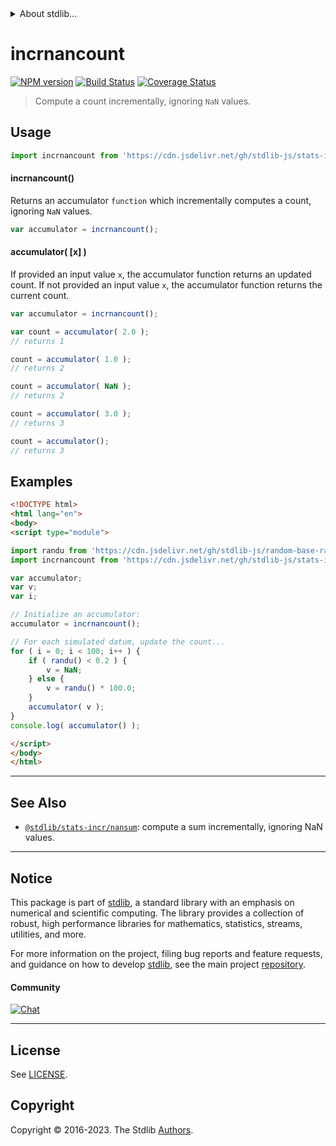 <!--

@license Apache-2.0

Copyright (c) 2020 The Stdlib Authors.

Licensed under the Apache License, Version 2.0 (the "License");
you may not use this file except in compliance with the License.
You may obtain a copy of the License at

   http://www.apache.org/licenses/LICENSE-2.0

Unless required by applicable law or agreed to in writing, software
distributed under the License is distributed on an "AS IS" BASIS,
WITHOUT WARRANTIES OR CONDITIONS OF ANY KIND, either express or implied.
See the License for the specific language governing permissions and
limitations under the License.

-->


<details>
  <summary>
    About stdlib...
  </summary>
  <p>We believe in a future in which the web is a preferred environment for numerical computation. To help realize this future, we've built stdlib. stdlib is a standard library, with an emphasis on numerical and scientific computation, written in JavaScript (and C) for execution in browsers and in Node.js.</p>
  <p>The library is fully decomposable, being architected in such a way that you can swap out and mix and match APIs and functionality to cater to your exact preferences and use cases.</p>
  <p>When you use stdlib, you can be absolutely certain that you are using the most thorough, rigorous, well-written, studied, documented, tested, measured, and high-quality code out there.</p>
  <p>To join us in bringing numerical computing to the web, get started by checking us out on <a href="https://github.com/stdlib-js/stdlib">GitHub</a>, and please consider <a href="https://opencollective.com/stdlib">financially supporting stdlib</a>. We greatly appreciate your continued support!</p>
</details>

# incrnancount

[![NPM version][npm-image]][npm-url] [![Build Status][test-image]][test-url] [![Coverage Status][coverage-image]][coverage-url] <!-- [![dependencies][dependencies-image]][dependencies-url] -->

> Compute a count incrementally, ignoring `NaN` values.



<section class="usage">

## Usage

```javascript
import incrnancount from 'https://cdn.jsdelivr.net/gh/stdlib-js/stats-incr-nancount@esm/index.mjs';
```

#### incrnancount()

Returns an accumulator `function` which incrementally computes a count, ignoring `NaN` values.

```javascript
var accumulator = incrnancount();
```

#### accumulator( \[x] )

If provided an input value `x`, the accumulator function returns an updated count. If not provided an input value `x`, the accumulator function returns the current count.

```javascript
var accumulator = incrnancount();

var count = accumulator( 2.0 );
// returns 1

count = accumulator( 1.0 );
// returns 2

count = accumulator( NaN );
// returns 2

count = accumulator( 3.0 );
// returns 3

count = accumulator();
// returns 3
```

</section>

<!-- /.usage -->

<section class="examples">

## Examples

<!-- eslint no-undef: "error" -->

```html
<!DOCTYPE html>
<html lang="en">
<body>
<script type="module">

import randu from 'https://cdn.jsdelivr.net/gh/stdlib-js/random-base-randu@esm/index.mjs';
import incrnancount from 'https://cdn.jsdelivr.net/gh/stdlib-js/stats-incr-nancount@esm/index.mjs';

var accumulator;
var v;
var i;

// Initialize an accumulator:
accumulator = incrnancount();

// For each simulated datum, update the count...
for ( i = 0; i < 100; i++ ) {
    if ( randu() < 0.2 ) {
        v = NaN;
    } else {
        v = randu() * 100.0;
    }
    accumulator( v );
}
console.log( accumulator() );

</script>
</body>
</html>
```

</section>

<!-- /.examples -->

<!-- Section for related `stdlib` packages. Do not manually edit this section, as it is automatically populated. -->

<section class="related">

* * *

## See Also

-   <span class="package-name">[`@stdlib/stats-incr/nansum`][@stdlib/stats/incr/nansum]</span><span class="delimiter">: </span><span class="description">compute a sum incrementally, ignoring NaN values.</span>

</section>

<!-- /.related -->

<!-- Section for all links. Make sure to keep an empty line after the `section` element and another before the `/section` close. -->


<section class="main-repo" >

* * *

## Notice

This package is part of [stdlib][stdlib], a standard library with an emphasis on numerical and scientific computing. The library provides a collection of robust, high performance libraries for mathematics, statistics, streams, utilities, and more.

For more information on the project, filing bug reports and feature requests, and guidance on how to develop [stdlib][stdlib], see the main project [repository][stdlib].

#### Community

[![Chat][chat-image]][chat-url]

---

## License

See [LICENSE][stdlib-license].


## Copyright

Copyright &copy; 2016-2023. The Stdlib [Authors][stdlib-authors].

</section>

<!-- /.stdlib -->

<!-- Section for all links. Make sure to keep an empty line after the `section` element and another before the `/section` close. -->

<section class="links">

[npm-image]: http://img.shields.io/npm/v/@stdlib/stats-incr-nancount.svg
[npm-url]: https://npmjs.org/package/@stdlib/stats-incr-nancount

[test-image]: https://github.com/stdlib-js/stats-incr-nancount/actions/workflows/test.yml/badge.svg?branch=v0.1.1
[test-url]: https://github.com/stdlib-js/stats-incr-nancount/actions/workflows/test.yml?query=branch:v0.1.1

[coverage-image]: https://img.shields.io/codecov/c/github/stdlib-js/stats-incr-nancount/main.svg
[coverage-url]: https://codecov.io/github/stdlib-js/stats-incr-nancount?branch=main

<!--

[dependencies-image]: https://img.shields.io/david/stdlib-js/stats-incr-nancount.svg
[dependencies-url]: https://david-dm.org/stdlib-js/stats-incr-nancount/main

-->

[chat-image]: https://img.shields.io/gitter/room/stdlib-js/stdlib.svg
[chat-url]: https://app.gitter.im/#/room/#stdlib-js_stdlib:gitter.im

[stdlib]: https://github.com/stdlib-js/stdlib

[stdlib-authors]: https://github.com/stdlib-js/stdlib/graphs/contributors

[umd]: https://github.com/umdjs/umd
[es-module]: https://developer.mozilla.org/en-US/docs/Web/JavaScript/Guide/Modules

[deno-url]: https://github.com/stdlib-js/stats-incr-nancount/tree/deno
[umd-url]: https://github.com/stdlib-js/stats-incr-nancount/tree/umd
[esm-url]: https://github.com/stdlib-js/stats-incr-nancount/tree/esm
[branches-url]: https://github.com/stdlib-js/stats-incr-nancount/blob/main/branches.md

[stdlib-license]: https://raw.githubusercontent.com/stdlib-js/stats-incr-nancount/main/LICENSE

<!-- <related-links> -->

[@stdlib/stats/incr/nansum]: https://github.com/stdlib-js/stats-incr-nansum/tree/esm

<!-- </related-links> -->

</section>

<!-- /.links -->
